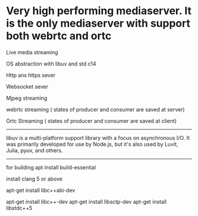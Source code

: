 # Very high performing mediaserver. It is the only mediaserver with support both webrtc and ortc
Live media streaming

OS abstraction with libuv and std c14

Http ans https sever

Websocket sever

Mjpeg streaming

webrtc streaming  ( states of producer and consumer are saved at server)

Ortc Streaming    ( states of producer and consumer are saved at client)

******************************************************************************************************************************

libuv is a multi-platform support library with a focus on asynchronous I/O. It was primarily developed for use by Node.js, but it's also used by Luvit, Julia, pyuv, and others.



******************************************************************************************************************************
for building 
apt install build-essential

install clang 5 or above


apt-get install libc++abi-dev

apt-get install libc++-dev
apt-get install libsctp-dev
apt-get install libstdc++5
